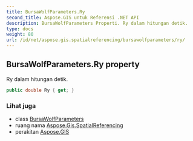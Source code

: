 ```yaml
---
title: BursaWolfParameters.Ry
second_title: Aspose.GIS untuk Referensi .NET API
description: BursaWolfParameters Properti. Ry dalam hitungan detik.
type: docs
weight: 80
url: /id/net/aspose.gis.spatialreferencing/bursawolfparameters/ry/
---
```

## BursaWolfParameters.Ry property

Ry dalam hitungan detik.

```csharp
public double Ry { get; }
```

### Lihat juga

* class [BursaWolfParameters](../)
* ruang nama [Aspose.Gis.SpatialReferencing](../../bursawolfparameters/)
* perakitan [Aspose.GIS](../../../)


